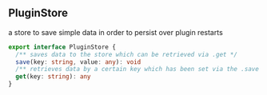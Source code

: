 ## PluginStore

a store to save simple data in order to persist over plugin restarts

```typescript
export interface PluginStore {
  /** saves data to the store which can be retrieved via .get */
  save(key: string, value: any): void
  /** retrieves data by a certain key which has been set via the .save function */
  get(key: string): any
}
```